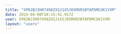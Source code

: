 ```yaml
---
title: "SP02BJ3H07498ZXSJ1X5J65MXMJBTAPDMCGK1YXM"
date: 2024-04-08T10:15:41.917Z
user: SP02BJ3H07498ZXSJ1X5J65MXMJBTAPDMCGK1YXM
layout: "users"
---
```

    
